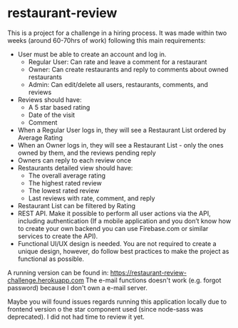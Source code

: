 # restaurant-review
This is a project for a challenge in a hiring process. It was made within two weeks (around 60-70hrs of work) following this main requirements:

- User must be able to create an account and log in.
    - Regular User: Can rate and leave a comment for a restaurant
    - Owner: Can create restaurants and reply to comments about owned restaurants
    - Admin: Can edit/delete all users, restaurants, comments, and reviews
- Reviews should have:
    - A 5 star based rating
    - Date of the visit
    - Comment 
- When a Regular User logs in, they will see a Restaurant List ordered by Average Rating
- When an Owner logs in, they will see a Restaurant List - only the ones owned by them, and the reviews pending reply
- Owners can reply to each review once
- Restaurants detailed view should have:
    - The overall average rating
    - The highest rated review
    - The lowest rated review
    - Last reviews with rate, comment, and reply
- Restaurant List can be filtered by Rating
- REST API. Make it possible to perform all user actions via the API, including authentication (If a mobile application and you don’t know how to create your own backend you can use Firebase.com or similar services to create the API).
- Functional UI/UX design is needed. You are not required to create a unique design, however, do follow best practices to make the project as functional as possible.

A running version can be found in: https://restaurant-review-challenge.herokuapp.com
The e-mail functions doesn't work (e.g. forgot password) because I don't own a e-mail server.

Maybe you will found issues regards running this application locally due to frontend version o the star component used (since node-sass was deprecated). I did not had time to review it yet.

